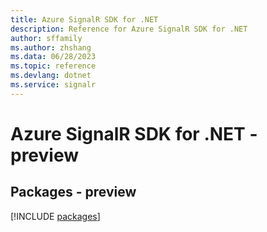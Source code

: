 ```yaml
---
title: Azure SignalR SDK for .NET
description: Reference for Azure SignalR SDK for .NET
author: sffamily
ms.author: zhshang
ms.data: 06/28/2023
ms.topic: reference
ms.devlang: dotnet
ms.service: signalr
---
```

# Azure SignalR SDK for .NET - preview
## Packages - preview
[!INCLUDE [packages](signalr-index.md)]